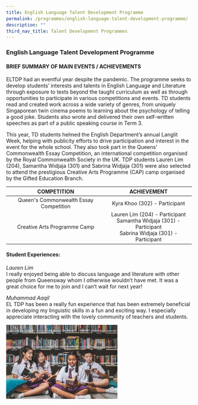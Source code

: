 ```yaml
---
title: English Language Talent Development Programme
permalink: /programmes/english-language-talent-development-programme/
description: ""
third_nav_title: Talent Development Programmes
---
```


### English Language Talent Development Programme

#### BRIEF SUMMARY OF MAIN EVENTS / ACHIEVEMENTS

ELTDP had an eventful year despite the pandemic. The programme seeks to develop students’ interests and talents in English Language and Literature through exposure to texts beyond the taught curriculum as well as through opportunities to participate in various competitions and events. TD students read and created work across a wide variety of genres, from uniquely Singaporean twin cinema poems to learning about the psychology of telling a good joke. Students also wrote and delivered their own self-written speeches as part of a public speaking course in Term 3.

This year, TD students helmed the English Department’s annual Langlit Week, helping with publicity efforts to drive participation and interest in the event for the whole school. They also took part in the Queens’ Commonwealth Essay Competition, an international competition organised by the Royal Commonwealth Society in the UK. TDP students Lauren Lim (204), Samantha Widjaja (301) and Sabrina Widjaja (301) were also selected to attend the prestigious Creative Arts Programme (CAP) camp organised by the Gifted Education Branch.

| COMPETITION  	| ACHIEVEMENT  	|
|:---:	|:---:	|
| Queen's Commonwealth Essay Competition  	| Kyra Khoo (302) - Participant  	|
| Creative Arts Programme Camp   	| Lauren Lim (204) - Participant <br>Samantha Widjaja (301) - Participant <br>Sabrina Widjaja (301) - Participant 	|

#### Student Experiences:

_Lauren Lim_<br>
I really enjoyed being able to discuss language and literature with other people from Queensway whom I otherwise wouldn’t have met. It was a great choice for me to join and I can’t wait for next year!

  

_Muhammad Aaqil_<br>
EL TDP has been a really fun experience that has been extremely beneficial in developing my linguistic skills in a fun and exciting way. I especially appreciate interacting with the lovely community of teachers and students.

<img src="/images/cce11.png" style="width:60%">